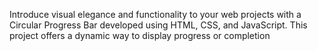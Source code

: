 Introduce visual elegance and functionality to your web projects with a Circular Progress Bar developed using HTML, CSS, and JavaScript. This project offers a dynamic way to display progress or completion
